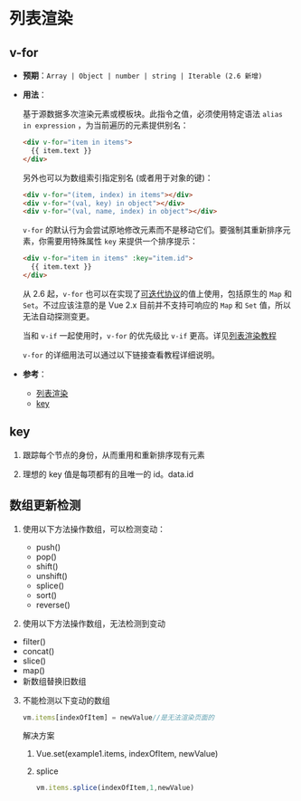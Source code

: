 # 列表渲染

## v-for

- **预期**：`Array | Object | number | string | Iterable (2.6 新增)`

- **用法**：

  基于源数据多次渲染元素或模板块。此指令之值，必须使用特定语法 `alias in expression` ，为当前遍历的元素提供别名：

  ```html
  <div v-for="item in items">
    {{ item.text }}
  </div>
  ```

  另外也可以为数组索引指定别名 (或者用于对象的键)：

  ```html
  <div v-for="(item, index) in items"></div>
  <div v-for="(val, key) in object"></div>
  <div v-for="(val, name, index) in object"></div>
  ```

  `v-for` 的默认行为会尝试原地修改元素而不是移动它们。要强制其重新排序元素，你需要用特殊属性 `key` 来提供一个排序提示：

  ```html
  <div v-for="item in items" :key="item.id">
    {{ item.text }}
  </div>
  ```

  从 2.6 起，`v-for` 也可以在实现了[可迭代协议](https://developer.mozilla.org/zh-CN/docs/Web/JavaScript/Reference/Iteration_protocols#可迭代协议)的值上使用，包括原生的 `Map` 和 `Set`。不过应该注意的是 Vue 2.x 目前并不支持可响应的 `Map` 和 `Set` 值，所以无法自动探测变更。

  当和 `v-if` 一起使用时，`v-for` 的优先级比 `v-if` 更高。详见[列表渲染教程](https://cn.vuejs.org/v2/guide/list.html#v-for-with-v-if)

  `v-for` 的详细用法可以通过以下链接查看教程详细说明。

- **参考**：

  - [列表渲染](https://cn.vuejs.org/v2/guide/list.html)
  - [key](https://cn.vuejs.org/v2/guide/list.html#key)



## key

1. 跟踪每个节点的身份，从而重用和重新排序现有元素

2. 理想的 key 值是每项都有的且唯一的 id。data.id



## 数组更新检测

1. 使用以下方法操作数组，可以检测变动：

   - push()
   -  pop() 
   - shift() 
   - unshift() 
   - splice() 
   - sort() 
   - reverse()

2.  使用以下方法操作数组，无法检测到变动

   - filter()
   - concat()
   - slice() 
   - map()
   - 新数组替换旧数组

3. 不能检测以下变动的数组

   ```js
   vm.items[indexOfItem] = newValue//是无法渲染页面的
   ```

   解决方案

   1. Vue.set(example1.items, indexOfItem, newValue)    

   2. splice

      ```js
      vm.items.splice(indexOfItem,1,newValue)
      ```

      